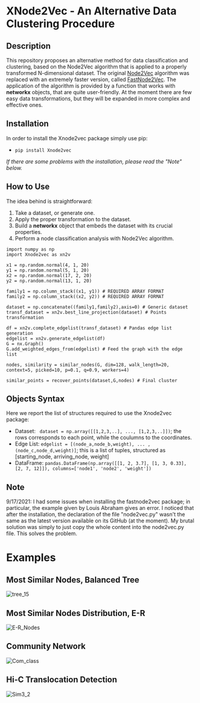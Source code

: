 # XNode2Vec - An Alternative Data Clustering Procedure
Description
-----------
This repository proposes an alternative method for data classification and clustering, based on the Node2Vec algorithm that is applied to a properly transformed N-dimensional dataset.
The original [Node2Vec](https://github.com/aditya-grover/node2vec) algorithm was replaced with an extremely faster version, called [FastNode2Vec](https://github.com/louisabraham/fastnode2vec). The application of the algorithm is provided by a function that works with **networkx** objects, that are quite user-friendly. At the moment there are few easy data transformations, but they will be expanded in more complex and effective ones.

Installation
------------
In order to install the Xnode2vec package simply use pip:

- ``` pip install Xnode2vec ```

*If there are some problems with the installation, please read the "Note" below.*

How to Use
----------
The idea behind is straightforward: 
1. Take a dataset, or generate one. 
2. Apply the proper transformation to the dataset.
3. Build a **networkx** object that embeds the dataset with its crucial properties.
4. Perform a node classification analysis with Node2Vec algorithm.

```
import numpy as np
import Xnode2vec as xn2v

x1 = np.random.normal(4, 1, 20)
y1 = np.random.normal(5, 1, 20)
x2 = np.random.normal(17, 2, 20)
y2 = np.random.normal(13, 1, 20)

family1 = np.column_stack((x1, y1)) # REQUIRED ARRAY FORMAT
family2 = np.column_stack((x2, y2)) # REQUIRED ARRAY FORMAT

dataset = np.concatenate((family1,family2),axis=0) # Generic dataset
transf_dataset = xn2v.best_line_projection(dataset) # Points transformation

df = xn2v.complete_edgelist(transf_dataset) # Pandas edge list generation
edgelist = xn2v.generate_edgelist(df)
G = nx.Graph()
G.add_weighted_edges_from(edgelist) # Feed the graph with the edge list

nodes, similarity = similar_nodes(G, dim=128, walk_length=20, context=5, picked=10, p=0.1, q=0.9, workers=4)

similar_points = recover_points(dataset,G,nodes) # Final cluster
```
Objects Syntax
--------------
Here we report the list of structures required to use the Xnode2vec package:
- Dataset: ``` dataset = np.array([[1,2,3,..], ..., [1,2,3,..]])```; the rows corresponds to each point, while the coulumns to the coordinates.
- Edge List: ``` edgelist = [(node_a,node_b,weight), ... , (node_c,node_d,weight)] ```; this is a list of tuples, structured as [starting_node, arriving_node, weight]
- DataFrame: ``` pandas.DataFrame(np.array([[1, 2, 3.7], [1, 3, 0.33], [2, 7, 12]]), columns=['node1', 'node2', 'weight']) ```

Note
----
9/17/2021: I had some issues when installing the fastnode2vec package; in particular, the example given by Louis Abraham gives an error. I noticed that after the installation, the declaration of the file "node2vec.py" wasn't the same as the latest version available on its GitHub (at the moment). My brutal solution was simply to just copy the whole content into the node2vec.py file. This solves the problem.

# Examples
Most Similar Nodes, Balanced Tree
---------------------------------
![tree_15](https://user-images.githubusercontent.com/79590448/132143490-64ac2417-4d21-4a87-aa42-e9e0784bcb58.png)

Most Similar Nodes Distribution, E-R
------------------------------------
![E-R_Nodes](https://user-images.githubusercontent.com/79590448/132143507-94807c17-4656-44b0-bac1-6af945d50fbf.png)

Community Network
-----------------
![Com_class](https://user-images.githubusercontent.com/79590448/134899866-713d943d-0159-40af-bda5-9297195d4596.png)

Hi-C Translocation Detection
----------------------------
![Sim3_2](https://user-images.githubusercontent.com/79590448/134982724-307334c8-74c8-48af-b6a8-88f0547fc40a.png)

